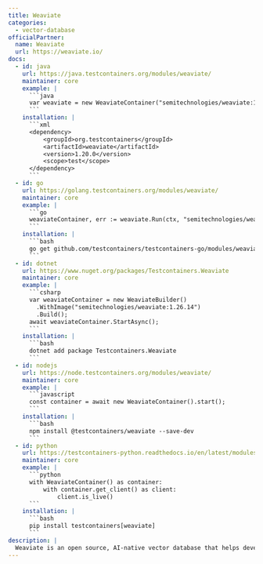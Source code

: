 ```yaml
---
title: Weaviate
categories:
  - vector-database
officialPartner:
  name: Weaviate
  url: https://weaviate.io/
docs:
  - id: java
    url: https://java.testcontainers.org/modules/weaviate/
    maintainer: core
    example: |
      ```java
      var weaviate = new WeaviateContainer("semitechnologies/weaviate:1.25.5");
      ```
    installation: |
      ```xml
      <dependency>
          <groupId>org.testcontainers</groupId>
          <artifactId>weaviate</artifactId>
          <version>1.20.0</version>
          <scope>test</scope>
      </dependency>
      ```
  - id: go
    url: https://golang.testcontainers.org/modules/weaviate/
    maintainer: core
    example: |
      ```go
      weaviateContainer, err := weaviate.Run(ctx, "semitechnologies/weaviate:1.25.5")
      ```
    installation: |
      ```bash
      go get github.com/testcontainers/testcontainers-go/modules/weaviate
      ```
  - id: dotnet
    url: https://www.nuget.org/packages/Testcontainers.Weaviate
    maintainer: core
    example: |
      ```csharp
      var weaviateContainer = new WeaviateBuilder()
        .WithImage("semitechnologies/weaviate:1.26.14")
        .Build();
      await weaviateContainer.StartAsync();
      ```
    installation: |
      ```bash
      dotnet add package Testcontainers.Weaviate
      ```
  - id: nodejs
    url: https://node.testcontainers.org/modules/weaviate/
    maintainer: core
    example: |
      ```javascript
      const container = await new WeaviateContainer().start();
      ```
    installation: |
      ```bash
      npm install @testcontainers/weaviate --save-dev
      ```
  - id: python
    url: https://testcontainers-python.readthedocs.io/en/latest/modules/weaviate/README.html
    maintainer: core
    example: |
      ```python
      with WeaviateContainer() as container:
          with container.get_client() as client:
              client.is_live()
      ```
    installation: |
      ```bash
      pip install testcontainers[weaviate]
      ```
description: |
  Weaviate is an open source, AI-native vector database that helps developers create intuitive and reliable AI-powered applications.
---
```

